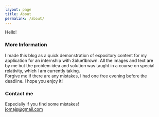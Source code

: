 ```yaml
---
layout: page
title: About
permalink: /about/
---
```


Hello!
### More Information

I made this blog as a quick demonstration of expository content for my application for an internship with 3blue1brown. All the images and text are by me but the problem idea and solution was taught in a course on special relativity, which I am currently taking.  
Forgive me if there are any mistakes, I had one free evening before the deadline. I hope you enjoy it!
### Contact me
Especially if you find some mistakes!  
[jomajs@gmail.com](mailto:jomajs@gmail.com)
